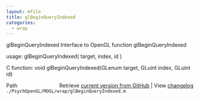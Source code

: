 ```yaml
---
layout: mfile
title: glBeginQueryIndexed
categories:
  - wrap
---
```


glBeginQueryIndexed  Interface to OpenGL function glBeginQueryIndexed

usage:  glBeginQueryIndexed\( target, index, id \)

C function:  void glBeginQueryIndexed\(GLenum target, GLuint index, GLuint id\)


<div class="code_header" style="text-align:right;">
  <span style="float:left;">Path&nbsp;&nbsp;</span> <span class="counter">Retrieve <a href=
  "https://raw.github.com/Psychtoolbox-3/Psychtoolbox-3/beta/./PsychOpenGL/MOGL/wrap/glBeginQueryIndexed.m">current version from GitHub</a> | View <a href=
  "https://github.com/Psychtoolbox-3/Psychtoolbox-3/commits/beta/./PsychOpenGL/MOGL/wrap/glBeginQueryIndexed.m">changelog</a></span>
</div>
<div class="code">
  <code>./PsychOpenGL/MOGL/wrap/glBeginQueryIndexed.m</code>
</div>
